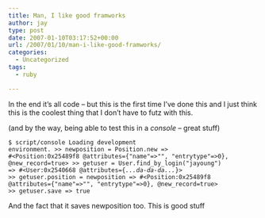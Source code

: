 ```yaml
---
title: Man, I like good framworks
author: jay
type: post
date: 2007-01-10T03:17:52+00:00
url: /2007/01/10/man-i-like-good-framworks/
categories:
  - Uncategorized
tags:
  - ruby

---
```

In the end it’s all code &#8211; but this is the first time I’ve done this and I just think this is the coolest thing that I don’t have to futz with this.

(and by the way, being able to test this in a _console_ &#8211; great stuff)

 <code class="highlighter-rouge">$ script/console Loading development environment. &gt;&gt; newposition = Position.new =&gt; #&lt;Position:0x25489f8 @attributes={"name"=&gt;"", "entrytype"=&gt;0}, @new_record=true&gt; &gt;&gt; getuser = User.find_by_login("jayoung") =&gt; #&lt;User:0x2540668 @attributes={_...da-da-da..._}&gt; &gt;&gt; getuser.position = newposition =&gt; #&lt;Position:0x25489f8 @attributes={"name"=&gt;"", "entrytype"=&gt;0}, @new_record=true&gt; &gt;&gt; getuser.save =&gt; true </code>

And the fact that it saves newposition too. This is good stuff